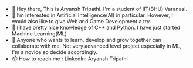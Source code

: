 - 👋 Hey there, This is Aryansh Tripathi. I'm a student of IIT(BHU) Varanasi.
- 👀 I’m interested in Artificial Intelligence(AI) in particular. However, I would also like to give Web and Game Development a try. 
- 🌱 I have pretty nice knowledge of C++ and Python. I have just started Machine Learning(ML)
- 💞️ Anyone who wants to learn, develop and grow together can collaborate with me. Not very advanced level project especially in ML, I'm a novice so decide accordingly.
- 📫 How to reach me :
      LinkedIn: Aryansh Tripathi
      

<!---
AryanshTripathi/AryanshTripathi is a ✨ special ✨ repository because its `README.md` (this file) appears on your GitHub profile.
You can click the Preview link to take a look at your changes.
--->
